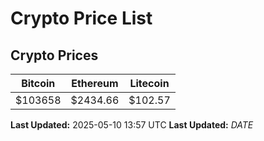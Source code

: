 # Crypto Price List

## Crypto Prices
| Bitcoin | Ethereum | Litecoin |
| ------- | -------- | -------- |
| $103658 | $2434.66 | $102.57 |
**Last Updated:** 2025-05-10 13:57 UTC
**Last Updated:** $DATE$
